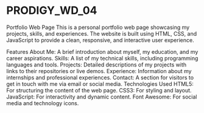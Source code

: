 # PRODIGY_WD_04

Portfolio Web Page
This is a personal portfolio web page showcasing my projects, skills, and experiences. The website is built using HTML, CSS, and JavaScript to provide a clean, responsive, and interactive user experience.

Features
About Me: A brief introduction about myself, my education, and my career aspirations.
Skills: A list of my technical skills, including programming languages and tools.
Projects: Detailed descriptions of my projects with links to their repositories or live demos.
Experience: Information about my internships and professional experiences.
Contact: A section for visitors to get in touch with me via email or social media.
Technologies Used
HTML5: For structuring the content of the web page.
CSS3: For styling and layout.
JavaScript: For interactivity and dynamic content.
Font Awesome: For social media and technology icons.
